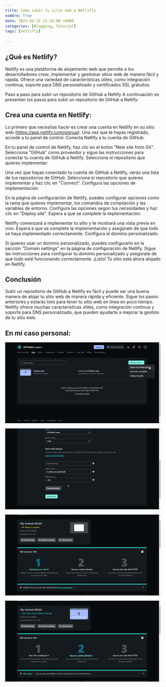 ```yaml
---
title: Cómo subir tu sitio web a Netlifly
nombre: True
date: 2023-02-15 11:33:00 +0800
categories: [Blogging, Tutorial]
tags: [netlifly]

---
```

## ¿Qué es Netlify?
Netlify es una plataforma de alojamiento web que permite a los desarrolladores crear, implementar y gestionar sitios web de manera fácil y rápida. Ofrece una variedad de características útiles, como integración continua, soporte para DNS personalizado y certificados SSL gratuitos.

Paso a paso para subir un repositorio de GitHub a Netlify
A continuación se presentan los pasos para subir un repositorio de GitHub a Netlify:

<h2>Crea una cuenta en Netlify:</h2>

Lo primero que necesitas hacer es crear una cuenta en Netlify en su sitio web (https://app.netlify.com/signup).
Una vez que te hayas registrado, accede a tu panel de control.
Conecta Netlify a tu cuenta de GitHub:

En tu panel de control de Netlify, haz clic en el botón "New site from Git".
Selecciona "GitHub" como proveedor y sigue las instrucciones para conectar tu cuenta de GitHub a Netlify.
Selecciona el repositorio que quieres implementar:

Una vez que hayas conectado tu cuenta de GitHub a Netlify, verás una lista de tus repositorios de GitHub.
Selecciona el repositorio que quieres implementar y haz clic en "Connect".
Configura las opciones de implementación:

En la página de configuración de Netlify, puedes configurar opciones como la rama que quieres implementar, los comandos de compilación y las variables de entorno.
Configura las opciones según tus necesidades y haz clic en "Deploy site".
Espera a que se complete la implementación:

Netlify comenzará a implementar tu sitio y te mostrará una vista previa en vivo.
Espera a que se complete la implementación y asegúrate de que todo se haya implementado correctamente.
Configura el dominio personalizado:

Si quieres usar un dominio personalizado, puedes configurarlo en la sección "Domain settings" en la página de configuración de Netlify.
Sigue las instrucciones para configurar tu dominio personalizado y asegúrate de que todo esté funcionando correctamente.
¡Listo! Tu sitio está ahora alojado en Netlify.

<h2>Conclusión</h2>
Subir un repositorio de GitHub a Netlify es fácil y puede ser una buena manera de alojar tu sitio web de manera rápida y eficiente. Sigue los pasos anteriores y estarás listo para tener tu sitio web en línea en poco tiempo. Netlify ofrece muchas características útiles, como integración continua y soporte para DNS personalizado, que pueden ayudarte a mejorar la gestión de tu sitio web.

## En mi caso personal:
![Desktop View](/assets/img/netlify1.png)

![Desktop View](/assets/img/netlify2.png)

![Desktop View](/assets/img/netlify3.png)

![Desktop View](/assets/img/netlify4.png)